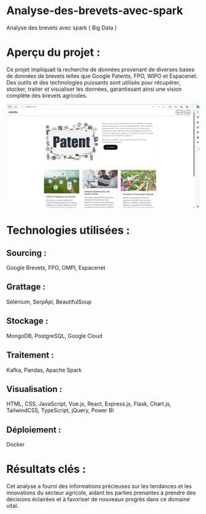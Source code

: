 # Analyse-des-brevets-avec-spark
Analyse des brevets avec spark ( Big Data )

# Aperçu du projet :
Ce projet impliquait la recherche de données provenant de diverses bases de données de brevets telles que Google Patents, FPO, WIPO et Espacenet. Des outils et des technologies puissants sont utilisés pour récupérer, stocker, traiter et visualiser les données, garantissant ainsi une vision complète des brevets agricoles.

![image d'aplication](image\image.png)


# Technologies utilisées :
## Sourcing : 
Google Brevets, FPO, OMPI, Espacenet
## Grattage : 
Sélénium, SerpApi, BeautifulSoup
## Stockage : 
MongoDB, PostgreSQL, Google Cloud
## Traitement : 
Kafka, Pandas, Apache Spark
## Visualisation : 
HTML, CSS, JavaScript, Vue.js, React, Express.js, Flask, Chart.js, TailwindCSS, TypeScript, jQuery, Power BI
## Déploiement : 
Docker

# Résultats clés :
Cet analyse a fourni des informations précieuses sur les tendances et les innovations du secteur agricole, aidant les parties prenantes à prendre des décisions éclairées et à favoriser de nouveaux progrès dans ce domaine vital.
